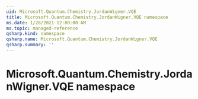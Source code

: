 ```yaml
---
uid: Microsoft.Quantum.Chemistry.JordanWigner.VQE
title: Microsoft.Quantum.Chemistry.JordanWigner.VQE namespace
ms.date: 1/28/2021 12:00:00 AM
ms.topic: managed-reference
qsharp.kind: namespace
qsharp.name: Microsoft.Quantum.Chemistry.JordanWigner.VQE
qsharp.summary: ''
---
```


# Microsoft.Quantum.Chemistry.JordanWigner.VQE namespace



